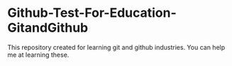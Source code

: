 # Github-Test-For-Education-GitandGithub
This repository created for learning git and github industries. You can help me at learning these.
